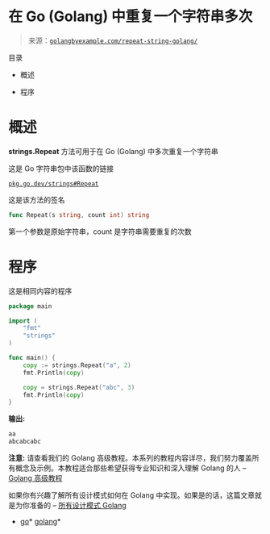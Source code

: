 <!--yml

分类: 未分类

日期: 2024-10-13 06:52:15

-->

# 在 Go (Golang) 中重复一个字符串多次

> 来源：[`golangbyexample.com/repeat-string-golang/`](https://golangbyexample.com/repeat-string-golang/)

目录

+   概述

+   程序

# **概述**

**strings.Repeat** 方法可用于在 Go (Golang) 中多次重复一个字符串

这是 Go 字符串包中该函数的链接

[`pkg.go.dev/strings#Repeat`](https://pkg.go.dev/strings#Repeat)

这是该方法的签名

```go
func Repeat(s string, count int) string
```

第一个参数是原始字符串，count 是字符串需要重复的次数

# **程序**

这是相同内容的程序

```go
package main

import (
	"fmt"
	"strings"
)

func main() {
	copy := strings.Repeat("a", 2)
	fmt.Println(copy)

	copy = strings.Repeat("abc", 3)
	fmt.Println(copy)
}
```

**输出:**

```go
aa
abcabcabc
```

**注意:** 请查看我们的 Golang 高级教程。本系列的教程内容详尽，我们努力覆盖所有概念及示例。本教程适合那些希望获得专业知识和深入理解 Golang 的人 – [Golang 高级教程](https://golangbyexample.com/golang-comprehensive-tutorial/)

如果你有兴趣了解所有设计模式如何在 Golang 中实现。如果是的话，这篇文章就是为你准备的 – [所有设计模式 Golang](https://golangbyexample.com/all-design-patterns-golang/)

+   [go](https://golangbyexample.com/tag/go/)*   [golang](https://golangbyexample.com/tag/golang/)*
